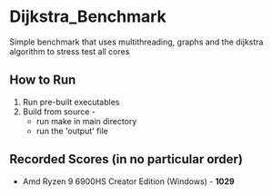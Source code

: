 # Dijkstra_Benchmark
Simple benchmark that uses multithreading, graphs and the dijkstra algorithm to stress test all cores

## How to Run

 1. Run pre-built executables 
 2. Build from source - 
	 - run make in main directory
	 - run the 'output' file
## Recorded Scores (in no particular order)
- Amd Ryzen 9 6900HS Creator Edition (Windows) - **1029**


